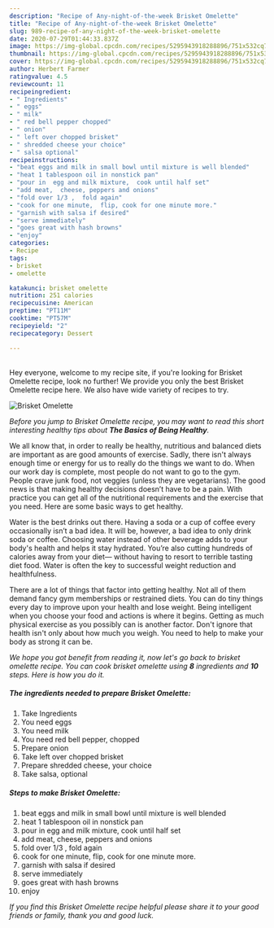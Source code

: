 ```yaml
---
description: "Recipe of Any-night-of-the-week Brisket Omelette"
title: "Recipe of Any-night-of-the-week Brisket Omelette"
slug: 989-recipe-of-any-night-of-the-week-brisket-omelette
date: 2020-07-29T01:44:33.837Z
image: https://img-global.cpcdn.com/recipes/5295943918288896/751x532cq70/brisket-omelette-recipe-main-photo.jpg
thumbnail: https://img-global.cpcdn.com/recipes/5295943918288896/751x532cq70/brisket-omelette-recipe-main-photo.jpg
cover: https://img-global.cpcdn.com/recipes/5295943918288896/751x532cq70/brisket-omelette-recipe-main-photo.jpg
author: Herbert Farmer
ratingvalue: 4.5
reviewcount: 11
recipeingredient:
- " Ingredients"
- " eggs"
- " milk"
- " red bell pepper chopped"
- " onion"
- " left over chopped brisket"
- " shredded cheese your choice"
- " salsa optional"
recipeinstructions:
- "beat eggs and milk in small bowl until mixture is well blended"
- "heat 1 tablespoon oil in nonstick pan"
- "pour in  egg and milk mixture,  cook until half set"
- "add meat,  cheese, peppers and onions"
- "fold over 1/3 ,  fold again"
- "cook for one minute,  flip, cook for one minute more."
- "garnish with salsa if desired"
- "serve immediately"
- "goes great with hash browns"
- "enjoy"
categories:
- Recipe
tags:
- brisket
- omelette

katakunci: brisket omelette 
nutrition: 251 calories
recipecuisine: American
preptime: "PT11M"
cooktime: "PT57M"
recipeyield: "2"
recipecategory: Dessert

---
```

<br>
Hey everyone, welcome to my recipe site, if you're looking for Brisket Omelette recipe, look no further! We provide you only the best Brisket Omelette recipe here. We also have wide variety of recipes to try.
<br>


![Brisket Omelette](https://img-global.cpcdn.com/recipes/5295943918288896/751x532cq70/brisket-omelette-recipe-main-photo.jpg)

<i>Before you jump to Brisket Omelette recipe, you may want to read this short interesting healthy tips about <strong>The Basics of Being Healthy</strong>.</i>

We all know that, in order to really be healthy, nutritious and balanced diets are important as are good amounts of exercise. Sadly, there isn't always enough time or energy for us to really do the things we want to do. When our work day is complete, most people do not want to go to the gym. People crave junk food, not veggies (unless they are vegetarians). The good news is that making healthy decisions doesn’t have to be a pain. With practice you can get all of the nutritional requirements and the exercise that you need. Here are some basic ways to get healthy.

Water is the best drinks out there. Having a soda or a cup of coffee every occasionally isn’t a bad idea. It will be, however, a bad idea to only drink soda or coffee. Choosing water instead of other beverage adds to your body's health and helps it stay hydrated. You’re also cutting hundreds of calories away from your diet— without having to resort to terrible tasting diet food. Water is often the key to successful weight reduction and healthfulness.

There are a lot of things that factor into getting healthy. Not all of them demand fancy gym memberships or restrained diets. You can do tiny things every day to improve upon your health and lose weight. Being intelligent when you choose your food and actions is where it begins. Getting as much physical exercise as you possibly can is another factor. Don't ignore that health isn't only about how much you weigh. You need to help to make your body as strong it can be. 


<i>We hope you got benefit from reading it, now let's go back to brisket omelette recipe. You can cook brisket omelette using <strong>8</strong> ingredients and <strong>10</strong> steps. Here is how you do it.
</i>

##### The ingredients needed to prepare Brisket Omelette:

1. Take  Ingredients
1. You need  eggs
1. You need  milk
1. You need  red bell pepper, chopped
1. Prepare  onion
1. Take  left over chopped brisket
1. Prepare  shredded cheese, your choice
1. Take  salsa, optional


##### Steps to make Brisket Omelette:

1. beat eggs and milk in small bowl until mixture is well blended
1. heat 1 tablespoon oil in nonstick pan
1. pour in  egg and milk mixture,  cook until half set
1. add meat,  cheese, peppers and onions
1. fold over 1/3 ,  fold again
1. cook for one minute,  flip, cook for one minute more.
1. garnish with salsa if desired
1. serve immediately
1. goes great with hash browns
1. enjoy


<i>If you find this Brisket Omelette recipe helpful please share it to your good friends or family, thank you and good luck.</i>
